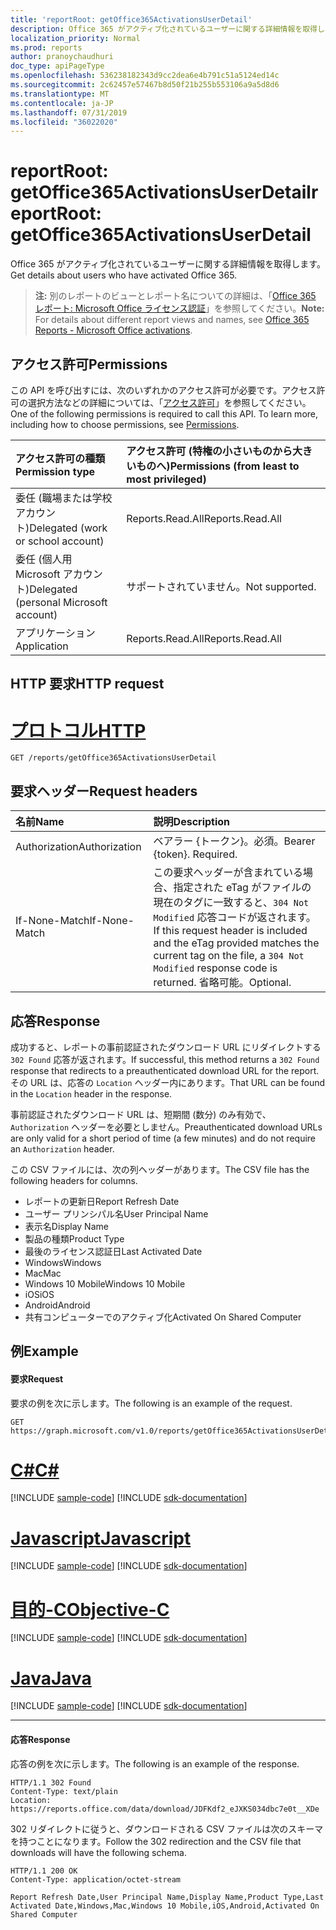 ```yaml
---
title: 'reportRoot: getOffice365ActivationsUserDetail'
description: Office 365 がアクティブ化されているユーザーに関する詳細情報を取得します。
localization_priority: Normal
ms.prod: reports
author: pranoychaudhuri
doc_type: apiPageType
ms.openlocfilehash: 536238182343d9cc2dea6e4b791c51a5124ed14c
ms.sourcegitcommit: 2c62457e57467b8d50f21b255b553106a9a5d8d6
ms.translationtype: MT
ms.contentlocale: ja-JP
ms.lasthandoff: 07/31/2019
ms.locfileid: "36022020"
---
```

# <a name="reportroot-getoffice365activationsuserdetail"></a><span data-ttu-id="31c0a-103">reportRoot: getOffice365ActivationsUserDetail</span><span class="sxs-lookup"><span data-stu-id="31c0a-103">reportRoot: getOffice365ActivationsUserDetail</span></span>

<span data-ttu-id="31c0a-104">Office 365 がアクティブ化されているユーザーに関する詳細情報を取得します。</span><span class="sxs-lookup"><span data-stu-id="31c0a-104">Get details about users who have activated Office 365.</span></span>

> <span data-ttu-id="31c0a-105">**注:** 別のレポートのビューとレポート名についての詳細は、「[Office 365 レポート: Microsoft Office ライセンス認証](https://support.office.com/client/Office-activations-87c24ae2-82e0-4d1e-be01-c3bcc3f18c60)」を参照してください。</span><span class="sxs-lookup"><span data-stu-id="31c0a-105">**Note:** For details about different report views and names, see [Office 365 Reports - Microsoft Office activations](https://support.office.com/client/Office-activations-87c24ae2-82e0-4d1e-be01-c3bcc3f18c60).</span></span>

## <a name="permissions"></a><span data-ttu-id="31c0a-106">アクセス許可</span><span class="sxs-lookup"><span data-stu-id="31c0a-106">Permissions</span></span>

<span data-ttu-id="31c0a-p101">この API を呼び出すには、次のいずれかのアクセス許可が必要です。アクセス許可の選択方法などの詳細については、「[アクセス許可](/graph/permissions-reference)」を参照してください。</span><span class="sxs-lookup"><span data-stu-id="31c0a-p101">One of the following permissions is required to call this API. To learn more, including how to choose permissions, see [Permissions](/graph/permissions-reference).</span></span>

| <span data-ttu-id="31c0a-109">アクセス許可の種類</span><span class="sxs-lookup"><span data-stu-id="31c0a-109">Permission type</span></span>                        | <span data-ttu-id="31c0a-110">アクセス許可 (特権の小さいものから大きいものへ)</span><span class="sxs-lookup"><span data-stu-id="31c0a-110">Permissions (from least to most privileged)</span></span> |
| :------------------------------------- | :--------------------------------------- |
| <span data-ttu-id="31c0a-111">委任 (職場または学校アカウント)</span><span class="sxs-lookup"><span data-stu-id="31c0a-111">Delegated (work or school account)</span></span>     | <span data-ttu-id="31c0a-112">Reports.Read.All</span><span class="sxs-lookup"><span data-stu-id="31c0a-112">Reports.Read.All</span></span>                         |
| <span data-ttu-id="31c0a-113">委任 (個人用 Microsoft アカウント)</span><span class="sxs-lookup"><span data-stu-id="31c0a-113">Delegated (personal Microsoft account)</span></span> | <span data-ttu-id="31c0a-114">サポートされていません。</span><span class="sxs-lookup"><span data-stu-id="31c0a-114">Not supported.</span></span>                           |
| <span data-ttu-id="31c0a-115">アプリケーション</span><span class="sxs-lookup"><span data-stu-id="31c0a-115">Application</span></span>                            | <span data-ttu-id="31c0a-116">Reports.Read.All</span><span class="sxs-lookup"><span data-stu-id="31c0a-116">Reports.Read.All</span></span>                         |

## <a name="http-request"></a><span data-ttu-id="31c0a-117">HTTP 要求</span><span class="sxs-lookup"><span data-stu-id="31c0a-117">HTTP request</span></span>


# <a name="httptabhttp"></a>[<span data-ttu-id="31c0a-118">プロトコル</span><span class="sxs-lookup"><span data-stu-id="31c0a-118">HTTP</span></span>](#tab/http)
<!-- { "blockType": "ignored" } --> 

```http
GET /reports/getOffice365ActivationsUserDetail
```

## <a name="request-headers"></a><span data-ttu-id="31c0a-119">要求ヘッダー</span><span class="sxs-lookup"><span data-stu-id="31c0a-119">Request headers</span></span>

| <span data-ttu-id="31c0a-120">名前</span><span class="sxs-lookup"><span data-stu-id="31c0a-120">Name</span></span>          | <span data-ttu-id="31c0a-121">説明</span><span class="sxs-lookup"><span data-stu-id="31c0a-121">Description</span></span>                              |
| :------------ | :--------------------------------------- |
| <span data-ttu-id="31c0a-122">Authorization</span><span class="sxs-lookup"><span data-stu-id="31c0a-122">Authorization</span></span> | <span data-ttu-id="31c0a-p102">ベアラー {トークン}。必須。</span><span class="sxs-lookup"><span data-stu-id="31c0a-p102">Bearer {token}. Required.</span></span>                |
| <span data-ttu-id="31c0a-125">If-None-Match</span><span class="sxs-lookup"><span data-stu-id="31c0a-125">If-None-Match</span></span> | <span data-ttu-id="31c0a-126">この要求ヘッダーが含まれている場合、指定された eTag がファイルの現在のタグに一致すると、`304 Not Modified` 応答コードが返されます。</span><span class="sxs-lookup"><span data-stu-id="31c0a-126">If this request header is included and the eTag provided matches the current tag on the file, a `304 Not Modified` response code is returned.</span></span> <span data-ttu-id="31c0a-127">省略可能。</span><span class="sxs-lookup"><span data-stu-id="31c0a-127">Optional.</span></span> |

## <a name="response"></a><span data-ttu-id="31c0a-128">応答</span><span class="sxs-lookup"><span data-stu-id="31c0a-128">Response</span></span>

<span data-ttu-id="31c0a-129">成功すると、レポートの事前認証されたダウンロード URL にリダイレクトする `302 Found` 応答が返されます。</span><span class="sxs-lookup"><span data-stu-id="31c0a-129">If successful, this method returns a `302 Found` response that redirects to a preauthenticated download URL for the report.</span></span> <span data-ttu-id="31c0a-130">その URL は、応答の `Location` ヘッダー内にあります。</span><span class="sxs-lookup"><span data-stu-id="31c0a-130">That URL can be found in the `Location` header in the response.</span></span>

<span data-ttu-id="31c0a-131">事前認証されたダウンロード URL は、短期間 (数分) のみ有効で、`Authorization` ヘッダーを必要としません。</span><span class="sxs-lookup"><span data-stu-id="31c0a-131">Preauthenticated download URLs are only valid for a short period of time (a few minutes) and do not require an `Authorization` header.</span></span>

<span data-ttu-id="31c0a-132">この CSV ファイルには、次の列ヘッダーがあります。</span><span class="sxs-lookup"><span data-stu-id="31c0a-132">The CSV file has the following headers for columns.</span></span>

- <span data-ttu-id="31c0a-133">レポートの更新日</span><span class="sxs-lookup"><span data-stu-id="31c0a-133">Report Refresh Date</span></span>
- <span data-ttu-id="31c0a-134">ユーザー プリンシパル名</span><span class="sxs-lookup"><span data-stu-id="31c0a-134">User Principal Name</span></span>
- <span data-ttu-id="31c0a-135">表示名</span><span class="sxs-lookup"><span data-stu-id="31c0a-135">Display Name</span></span>
- <span data-ttu-id="31c0a-136">製品の種類</span><span class="sxs-lookup"><span data-stu-id="31c0a-136">Product Type</span></span>
- <span data-ttu-id="31c0a-137">最後のライセンス認証日</span><span class="sxs-lookup"><span data-stu-id="31c0a-137">Last Activated Date</span></span>
- <span data-ttu-id="31c0a-138">Windows</span><span class="sxs-lookup"><span data-stu-id="31c0a-138">Windows</span></span>
- <span data-ttu-id="31c0a-139">Mac</span><span class="sxs-lookup"><span data-stu-id="31c0a-139">Mac</span></span>
- <span data-ttu-id="31c0a-140">Windows 10 Mobile</span><span class="sxs-lookup"><span data-stu-id="31c0a-140">Windows 10 Mobile</span></span>
- <span data-ttu-id="31c0a-141">iOS</span><span class="sxs-lookup"><span data-stu-id="31c0a-141">iOS</span></span>
- <span data-ttu-id="31c0a-142">Android</span><span class="sxs-lookup"><span data-stu-id="31c0a-142">Android</span></span>
- <span data-ttu-id="31c0a-143">共有コンピューターでのアクティブ化</span><span class="sxs-lookup"><span data-stu-id="31c0a-143">Activated On Shared Computer</span></span>

## <a name="example"></a><span data-ttu-id="31c0a-144">例</span><span class="sxs-lookup"><span data-stu-id="31c0a-144">Example</span></span>

#### <a name="request"></a><span data-ttu-id="31c0a-145">要求</span><span class="sxs-lookup"><span data-stu-id="31c0a-145">Request</span></span>

<span data-ttu-id="31c0a-146">要求の例を次に示します。</span><span class="sxs-lookup"><span data-stu-id="31c0a-146">The following is an example of the request.</span></span>

<!--{
  "blockType": "request",
  "isComposable": true,
  "name": "reportroot_getoffice365activationsuserdetail"
}-->

```http
GET https://graph.microsoft.com/v1.0/reports/getOffice365ActivationsUserDetail
```
# <a name="ctabcsharp"></a>[<span data-ttu-id="31c0a-147">C#</span><span class="sxs-lookup"><span data-stu-id="31c0a-147">C#</span></span>](#tab/csharp)
[!INCLUDE [sample-code](../includes/snippets/csharp/reportroot-getoffice365activationsuserdetail-csharp-snippets.md)]
[!INCLUDE [sdk-documentation](../includes/snippets/snippets-sdk-documentation-link.md)]

# <a name="javascripttabjavascript"></a>[<span data-ttu-id="31c0a-148">Javascript</span><span class="sxs-lookup"><span data-stu-id="31c0a-148">Javascript</span></span>](#tab/javascript)
[!INCLUDE [sample-code](../includes/snippets/javascript/reportroot-getoffice365activationsuserdetail-javascript-snippets.md)]
[!INCLUDE [sdk-documentation](../includes/snippets/snippets-sdk-documentation-link.md)]

# <a name="objective-ctabobjc"></a>[<span data-ttu-id="31c0a-149">目的-C</span><span class="sxs-lookup"><span data-stu-id="31c0a-149">Objective-C</span></span>](#tab/objc)
[!INCLUDE [sample-code](../includes/snippets/objc/reportroot-getoffice365activationsuserdetail-objc-snippets.md)]
[!INCLUDE [sdk-documentation](../includes/snippets/snippets-sdk-documentation-link.md)]

# <a name="javatabjava"></a>[<span data-ttu-id="31c0a-150">Java</span><span class="sxs-lookup"><span data-stu-id="31c0a-150">Java</span></span>](#tab/java)
[!INCLUDE [sample-code](../includes/snippets/java/reportroot-getoffice365activationsuserdetail-java-snippets.md)]
[!INCLUDE [sdk-documentation](../includes/snippets/snippets-sdk-documentation-link.md)]

---


#### <a name="response"></a><span data-ttu-id="31c0a-151">応答</span><span class="sxs-lookup"><span data-stu-id="31c0a-151">Response</span></span>

<span data-ttu-id="31c0a-152">応答の例を次に示します。</span><span class="sxs-lookup"><span data-stu-id="31c0a-152">The following is an example of the response.</span></span>

<!-- {
  "blockType": "response",
  "truncated": true,
  "@odata.type": "microsoft.graph.report"
} -->

```http
HTTP/1.1 302 Found
Content-Type: text/plain
Location: https://reports.office.com/data/download/JDFKdf2_eJXKS034dbc7e0t__XDe
```

<span data-ttu-id="31c0a-153">302 リダイレクトに従うと、ダウンロードされる CSV ファイルは次のスキーマを持つことになります。</span><span class="sxs-lookup"><span data-stu-id="31c0a-153">Follow the 302 redirection and the CSV file that downloads will have the following schema.</span></span>

<!-- { "blockType": "ignored" } --> 

```http
HTTP/1.1 200 OK
Content-Type: application/octet-stream

Report Refresh Date,User Principal Name,Display Name,Product Type,Last Activated Date,Windows,Mac,Windows 10 Mobile,iOS,Android,Activated On Shared Computer
```
<!-- uuid: 8fcb5dbc-d5aa-4681-8e31-b001d5168d79 
2015-10-25 14:57:30 UTC -->
<!-- {
  "type": "#page.annotation",
  "description": "Example",
  "keywords": "",
  "section": "documentation",
  "tocPath": "",
  "suppressions": [
  ]
}-->
